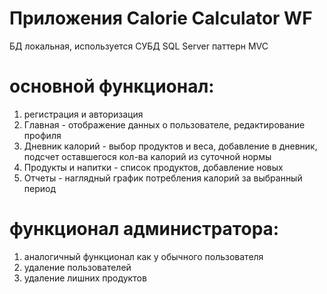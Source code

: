 # Приложения Calorie Calculator WF
БД локальная, используется СУБД SQL Server
паттерн MVC

# основной функционал:
1) регистрация и авторизация
2) Главная - отображение данных о пользователе, редактирование профиля
3) Дневник калорий - выбор продуктов и веса, добавление в дневник, подсчет оставшегося кол-ва калорий из суточной нормы
4) Продукты и напитки - список продуктов, добавление новых
5) Отчеты - наглядный график потребления калорий за выбранный период

# функционал администратора:
1) аналогичный функционал как у обычного пользователя
2) удаление пользователей
3) удаление лишних продуктов
